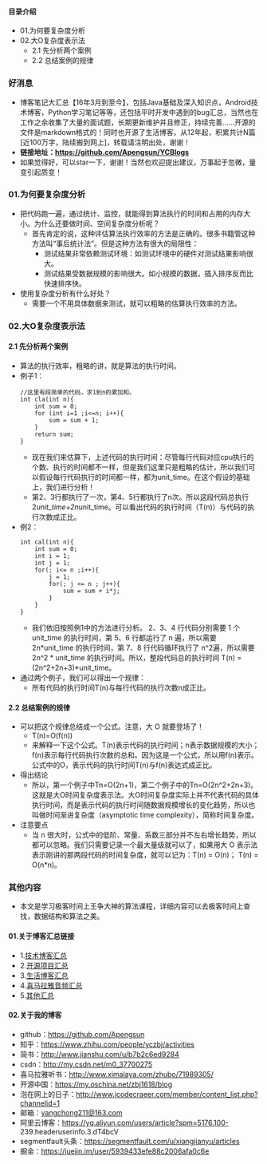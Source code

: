#### 目录介绍
- 01.为何要复杂度分析
- 02.大O复杂度表示法
    - 2.1 先分析两个案例
    - 2.2 总结案例的规律



### 好消息
- 博客笔记大汇总【16年3月到至今】，包括Java基础及深入知识点，Android技术博客，Python学习笔记等等，还包括平时开发中遇到的bug汇总，当然也在工作之余收集了大量的面试题，长期更新维护并且修正，持续完善……开源的文件是markdown格式的！同时也开源了生活博客，从12年起，积累共计N篇[近100万字，陆续搬到网上]，转载请注明出处，谢谢！
- **链接地址：https://github.com/Apengsun/YCBlogs**
- 如果觉得好，可以star一下，谢谢！当然也欢迎提出建议，万事起于忽微，量变引起质变！





### 01.为何要复杂度分析
- 把代码跑一遍，通过统计、监控，就能得到算法执行的时间和占用的内存大小。为什么还要做时间、空间复杂度分析呢？
    - 首先肯定的说，这种评估算法执行效率的方法是正确的。很多书籍管这种方法叫“事后统计法”。但是这种方法有很大的局限性：
        - 测试结果非常依赖测试环境：如测试环境中的硬件对测试结果影响很大。
        - 测试结果受数据规模的影响很大。如小规模的数据，插入排序反而比快速排序快。
- 使用复杂度分析有什么好处？
    - 需要一个不用具体数据来测试，就可以粗略的估算执行效率的方法。



### 02.大O复杂度表示法
#### 2.1 先分析两个案例
- 算法的执行效率，粗略的讲，就是算法的执行时间。
- 例子1：
    ```
    //这里有段简单的代码，求1到n的累加和。
    int cla(int n){
        int sum = 0;
        for (int i=1 ;i<=n; i++){
            sum = sum + 1;
        }
        return sum;
    }
    ```
    - 现在我们来估算下，上述代码的执行时间：尽管每行代码对应cpu执行的个数、执行的时间都不一样，但是我们这里只是粗略的估计，所以我们可以假设每行代码执行的时间都一样，都为unit_time。在这个假设的基础上，我们进行分析！
    - 第2、3行都执行了一次，第4、5行都执行了n次。所以这段代码总执行2*unit_time+2n*unit_time。可以看出代码的执行时间（T(n)）与代码的执行次数成正比。
- 例2：
    ```
    int cal(int n){
        int sum = 0;
        int i = 1; 
        int j = 1;
        for(; i<= n ;i++){
            j = 1;
            for(; j <= n ; j++){
                sum = sum + i*j;
            }
        }
    }
    ```
    - 我们依旧按照例1中的方法进行分析。 2、3、4 行代码分别需要 1 个 unit_time 的执行时间，第 5、6 行都运行了 n 遍，所以需要 2n*unit_time 的执行时间，第 7、8 行代码循环执行了 n^2遍，所以需要 2n^2 * unit_time 的执行时间。所以，整段代码总的执行时间 T(n) = (2n^2+2n+3)*unit_time。
- 通过两个例子，我们可以得出一个规律：
    - 所有代码的执行时间T(n)与每行代码的执行次数n成正比。


#### 2.2 总结案例的规律
- 可以把这个规律总结成一个公式。注意，大 O 就要登场了！
    - T(n)=O(f(n))
    - 来解释一下这个公式。T(n)表示代码的执行时间；n表示数据规模的大小；f(n)表示每行代码执行次数的总和。因为这是一个公式，所以用f(n)表示。公式中的O，表示代码的执行时间T(n)与f(n)表达式成正比。
- 得出结论
    - 所以，第一个例子中Tn=O(2n+1)，第二个例子中的Tn=O(2n^2+2n+3)。这就是大O时间复杂度表示法。大O时间复杂度实际上并不代表代码的具体执行时间，而是表示代码的执行时间随数据规模增长的变化趋势，所以也叫做时间渐进复杂度（asymptotic time complexity），简称时间复杂度。
- 注意要点
    - 当 n 很大时，公式中的低阶、常量、系数三部分并不左右增长趋势，所以都可以忽略。我们只需要记录一个最大量级就可以了，如果用大 O 表示法表示刚讲的那两段代码的时间复杂度，就可以记为：T(n) = O(n)； T(n) = O(n*n)。





### 其他内容
- 本文是学习极客时间上王争大神的算法课程，详细内容可以去极客时间上查找，数据结构和算法之美。



#### 01.关于博客汇总链接
- 1.[技术博客汇总](https://www.jianshu.com/p/614cb839182c)
- 2.[开源项目汇总](https://blog.csdn.net/m0_37700275/article/details/80863574)
- 3.[生活博客汇总](https://blog.csdn.net/m0_37700275/article/details/79832978)
- 4.[喜马拉雅音频汇总](https://www.jianshu.com/p/f665de16d1eb)
- 5.[其他汇总](https://www.jianshu.com/p/53017c3fc75d)



#### 02.关于我的博客
- github：https://github.com/Apengsun
- 知乎：https://www.zhihu.com/people/yczbj/activities
- 简书：http://www.jianshu.com/u/b7b2c6ed9284
- csdn：http://my.csdn.net/m0_37700275
- 喜马拉雅听书：http://www.ximalaya.com/zhubo/71989305/
- 开源中国：https://my.oschina.net/zbj1618/blog
- 泡在网上的日子：http://www.jcodecraeer.com/member/content_list.php?channelid=1
- 邮箱：yangchong211@163.com
- 阿里云博客：https://yq.aliyun.com/users/article?spm=5176.100- 239.headeruserinfo.3.dT4bcV
- segmentfault头条：https://segmentfault.com/u/xiangjianyu/articles
- 掘金：https://juejin.im/user/5939433efe88c2006afa0c6e





